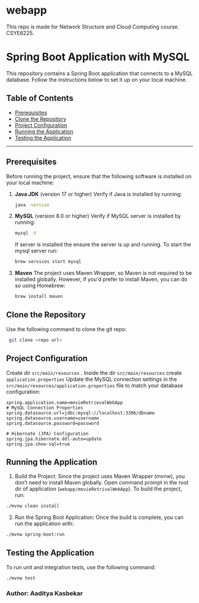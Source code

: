 # webapp
This repo is made for Network Structure and Cloud Computing course. CSYE6225.

# Spring Boot Application with MySQL

This repository contains a Spring Boot application that connects to a MySQL database. Follow the instructions below to set it up on your local machine.

## Table of Contents

- [Prerequisites](#prerequisites)
- [Clone the Repository](#clone-the-repository)
- [Project Configuration](#project-configuration)
- [Running the Application](#running-the-application)
- [Testing the Application](#testing-the-application)

---

## Prerequisites

Before running the project, ensure that the following software is installed on your local machine:

1. **Java JDK** (version 17 or higher)
   Verify if Java is installed by running:

   ```bash
   java -version
   ```

2. **MySQL** (version 8.0 or higher)
   Verify if MySQL server is installed by running:

   ```bash
   mysql -V
   ```

   If server is installed the ensure the server is up and running. To start the mysql server run:

   ```bash
   brew services start mysql
   ```

3. **Maven**
   The project uses Maven Wrapper, so Maven is not required to be installed globally.
   However, if you'd prefer to install Maven, you can do so using Homebrew:

   ```bash
   brew install maven
   ```

## Clone the Repository

Use the following command to clone the git repo:

```bash
 git clone <repo url>
```

## Project Configuration

Create dir `src/main/resources` . Inside the dir `src/main/resources` create `application.properties`
Update the MySQL connection settings in the `src/main/resources/application.properties` file to match your database configuration:

```properties
spring.application.name=movieRetrievalWebApp
# MySQL Connection Properties
spring.datasource.url=jdbc:mysql://localhost:3306/dbname
spring.datasource.username=username
spring.datasource.password=password

# Hibernate (JPA) Configuration
spring.jpa.hibernate.ddl-auto=update
spring.jpa.show-sql=true
```

## Running the Application

1. Build the Project: Since the project uses Maven Wrapper (mvnw), you don’t need to install Maven globally. Open command prompt in the root dir of application (`webapp/movieRetrivalWebApp`). To build the project, run:

```bash
./mvnw clean install
```

2. Run the Spring Boot Application: Once the build is complete, you can run the application with:

```bash
./mvnw spring-boot:run
```

## Testing the Application

To run unit and integration tests, use the following command:

```bash
./mvnw test
```

### Author: Aaditya Kasbekar
